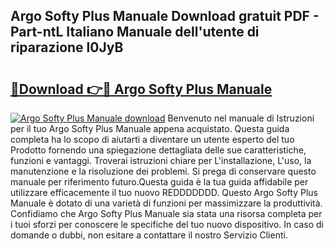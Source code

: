 ## Argo Softy Plus Manuale Download gratuit PDF - Part-ntL Italiano Manuale dell'utente di riparazione l0JyB

# <h2><a href="http://dfa47cy.blite.top/?on=Argo+Softy+Plus+Manuale">🔗Download 👉🔴 Argo Softy Plus Manuale</a></h2>

[![Argo Softy Plus Manuale download](https://i.imgur.com/lujVjoI.png)](http://dfa47cy.blite.top/?on=Argo+Softy+Plus+Manuale)
Benvenuto nel manuale di Istruzioni per il tuo Argo Softy Plus Manuale appena acquistato. Questa guida completa ha lo scopo di aiutarti a diventare un utente esperto del tuo Prodotto fornendo una spiegazione dettagliata delle sue caratteristiche, funzioni e vantaggi. Troverai istruzioni chiare per L'installazione, L'uso, la manutenzione e la risoluzione dei problemi. Si prega di conservare questo manuale per riferimento futuro.Questa guida è la tua guida affidabile per utilizzare efficacemente il tuo nuovo REDDDDDDD. Questo Argo Softy Plus Manuale è dotato di una varietà di funzioni per massimizzare la produttività. Confidiamo che Argo Softy Plus Manuale sia stata una risorsa completa per i tuoi sforzi per conoscere le specifiche del tuo nuovo dispositivo. In caso di domande o dubbi, non esitare a contattare il nostro Servizio Clienti.

